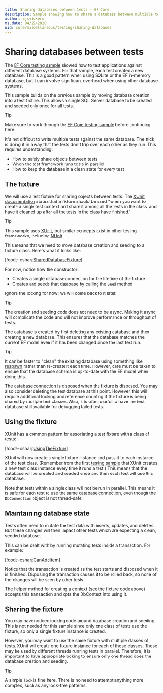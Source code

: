 ```yaml
---
title: Sharing databases between tests - EF Core
description: Sample showing how to share a database between multiple tests
author: ajcvickers
ms.date: 04/25/2020
uid: core/miscellaneous/testing/sharing-databases
---
```


# Sharing databases between tests

The [EF Core testing sample](xref:core/miscellaneous/testing/testing-sample) showed how to test applications against different database systems.
For that sample, each test created a new database.
This is a good pattern when using SQLite or the EF in-memory database, but it can involve significant overhead when using other database systems.

This sample builds on the previous sample by moving database creation into a test fixture.
This allows a single SQL Server database to be created and seeded only once for all tests.

> [!TIP]
> Make sure to work through the [EF Core testing sample](xref:core/miscellaneous/testing/testing-sample) before continuing here.

It's not difficult to write multiple tests against the same database.
The trick is doing it in a way that the tests don't trip over each other as they run.
This requires understanding:
* How to safely share objects between tests
* When the test framework runs tests in parallel
* How to keep the database in a clean state for every test  

## The fixture

We will use a test fixture for sharing objects between tests.
The [XUnit documentation](https://xunit.net/docs/shared-context.html) states that a fixture should be used "when you want to create a single test context and share it among all the tests in the class, and have it cleaned up after all the tests in the class have finished."

> [!TIP]
> This sample uses [XUnit](https://xunit.net/), but similar concepts exist in other testing frameworks, including [NUnit](https://nunit.org/).

This means that we need to move database creation and seeding to a fixture class.
Here's what it looks like:

[!code-csharp[SharedDatabaseFixture](../../../../samples/core/Miscellaneous/Testing/ItemsWebApi/SharedDatabaseTests/SharedDatabaseFixture.cs?name=SharedDatabaseFixture)]

For now, notice how the constructor:
* Creates a single database connection for the lifetime of the fixture
* Creates and seeds that database by calling the `Seed` method 

Ignore the locking for now; we will come back to it later.

> [!TIP]
> The creation and seeding code does not need to be async.
> Making it async will complicate the code and will not improve performance or throughput of tests.

The database is created by first deleting any existing database and then creating a new database.
This ensures that the database matches the current EF model even if it has been changed since the last test run.

> [!TIP]
> It can be faster to "clean" the existing database using something like [respawn](https://jimmybogard.com/tag/respawn/) rather than re-create it each time.
> However, care must be taken to ensure that the database schema is up-to-date with the EF model when doing this.

The database connection is disposed when the fixture is disposed.
You may also consider deleting the test database at this point.
However, this will require additional locking and reference counting if the fixture is being shared by multiple test classes.
Also, it is often useful to have the test database still available for debugging failed tests.  

## Using the fixture

XUnit has a common pattern for associating a test fixture with a class of tests:

[!code-csharp[UsingTheFixture](../../../../samples/core/Miscellaneous/Testing/ItemsWebApi/SharedDatabaseTests/SharedDatabaseTest.cs?name=UsingTheFixture)]

XUnit will now create a single fixture instance and pass it to each instance of the test class.
(Remember from the first [testing sample](xref:core/miscellaneous/testing/testing-sample) that XUnit creates a new test class instance every time it runs a test.)
This means that the database will be created and seeded once and then each test will use this database.

Note that tests within a single class will not be run in parallel.
This means it is safe for each test to use the same database connection, even though the `DbConnection` object is not thread-safe.

## Maintaining database state

Tests often need to mutate the test data with inserts, updates, and deletes.
But these changes will then impact other tests which are expecting a clean, seeded database.

This can be dealt with by running mutating tests inside a transaction.
For example:

[!code-csharp[CanAddItem](../../../../samples/core/Miscellaneous/Testing/ItemsWebApi/SharedDatabaseTests/SharedDatabaseTest.cs?name=CanAddItem)]

Notice that the transaction is created as the test starts and disposed when it is finished.
Disposing the transaction causes it to be rolled back, so none of the changes will be seen by other tests.

The helper method for creating a context (see the fixture code above) accepts this transaction and opts the DbContext into using it. 

## Sharing the fixture

You may have noticed locking code around database creation and seeding.
This is not needed for this sample since only one class of tests use the fixture, so only a single fixture instance is created.

However, you may want to use the same fixture with multiple classes of tests.
XUnit will create one fixture instance for each of these classes.
These may be used by different threads running tests in parallel.
Therefore, it is important to have appropriate locking to ensure only one thread does the database creation and seeding.

> [!TIP]
> A simple `lock` is fine here.
> There is no need to attempt anything more complex, such as any lock-free patterns.
